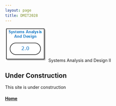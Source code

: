 ```yaml
---
layout: page
title: DMIT2028
---
```

![dmit2028-icon.png](dmit2028-icon.png) Systems Analysis and Design II

## Under Construction
This site is under construction

#### [Home](../)